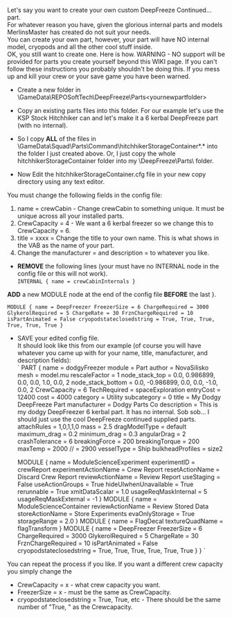 Let's say you want to create your own custom DeepFreeze Continued... part.   
For whatever reason you have, given the glorious internal parts and models MerlinsMaster has created do not suit your needs.   
You can create your own part, however, your part will have NO internal model, cryopods and all the other cool stuff inside.  
OK, you still want to create one. Here is how. WARNING - NO support will be provided for parts you create yourself beyond this WIKI page. If you can't follow these instructions you probably shouldn't be doing this. If you mess up and kill your crew or your save game you have been warned.  
 
* Create a new folder in <KSPinstalldir>\GameData\REPOSoftTech\DeepFreeze\Parts\<yournewpartfolder>   
* Copy an existing parts files into this folder. For our example let's use the KSP Stock Hitchhiker can and let's make it a 6 kerbal DeepFreeze part (with no internal).   
* So I copy **ALL** of the files in <KSPinstalldir>\GameData\Squad\Parts\Command\hitchhikerStorageContainer\*.* into the folder I just created above. Or, I just copy the whole hitchhikerStorageContainer folder into my \DeepFreeze\Parts\ folder.    
   
* Now Edit the hitchhikerStorageContainer.cfg file in your new copy directory using any text editor.   

You must change the following fields in the config file:    
1. name = crewCabin - Change crewCabin to something unique. It must be unique across all your installed parts.   
1. CrewCapacity = 4 - We want a 6 kerbal freezer so we change this to CrewCapacity = 6.   
1. title = xxxx = Change the title to your own name. This is what shows in the VAB as the name of your part.   
1. Change the manufacturer = and description = to whatever you like.   
* **REMOVE** the following lines (your must have no INTERNAL node in the config file or this will not work).   
`
INTERNAL
	{
		name = crewCabinInternals
	}
`   
   
**ADD** a new MODULE node at the end of the config file **BEFORE** the last }.   
   
`
MODULE
	{
		name = DeepFreezer
		FreezerSize = 6
		ChargeRequired = 3000
		GlykerolRequired = 5
		ChargeRate = 30
		FrznChargeRequired = 10
		isPartAnimated = False
		cryopodstateclosedstring = True, True, True, True, True, True
	}
`

* SAVE your edited config file.   
It should look like this from our example (of course you will have whatever you came up with for your name, title, manufacturer, and description fields):   
`
PART
{
	name = dodgyFreezer
	module = Part
	author = NovaSilisko
	mesh = model.mu
	rescaleFactor = 1
	node_stack_top = 0.0, 0.986899, 0.0, 0.0, 1.0, 0.0, 2
	node_stack_bottom = 0.0, -0.986899, 0.0, 0.0, -1.0, 0.0, 2
	CrewCapacity = 6
	TechRequired = spaceExploration
	entryCost = 12400
	cost = 4000
	category = Utility
	subcategory = 0
	title = My Dodgy DeepFreeze Part
	manufacturer = Dodgy Parts Co
	description = This is my dodgy DeepFreezer 6 kerbal part. It has no internal. Sob sob... I should just use the cool DeepFreeze continued supplied parts.
	attachRules = 1,0,1,1,0
	mass = 2.5
	dragModelType = default
	maximum_drag = 0.2
	minimum_drag = 0.3
	angularDrag = 2
	crashTolerance = 6
	breakingForce = 200
	breakingTorque = 200
	maxTemp = 2000 // = 2900
	vesselType = Ship
	bulkheadProfiles = size2
	
	MODULE
	{
		name = ModuleScienceExperiment
		experimentID = crewReport
		experimentActionName = Crew Report
		resetActionName = Discard Crew Report
		reviewActionName = Review Report
		useStaging = False
		useActionGroups = True
		hideUIwhenUnavailable = True
		rerunnable = True
		xmitDataScalar = 1.0
		usageReqMaskInternal = 5
		usageReqMaskExternal = -1
	}
	MODULE
	{
		name = ModuleScienceContainer
		reviewActionName = Review Stored Data
		storeActionName = Store Experiments
		evaOnlyStorage = True
		storageRange = 2.0
	}
	MODULE
	{
		name = FlagDecal
		textureQuadName = flagTransform
	}
	MODULE
	{
		name = DeepFreezer
		FreezerSize = 6
		ChargeRequired = 3000
		GlykerolRequired = 5
		ChargeRate = 30
		FrznChargeRequired = 10
		isPartAnimated = False
		cryopodstateclosedstring = True, True, True, True, True, True
	}
}
`
 
You can repeat the process if you like. If you want a different crew capacity you simply change the    
* CrewCapacity = x - what crew capacity you want.
* FreezerSize = x - must be the same as CrewCapacity.
* cryopodstateclosedstring = True, True, etc - There should be the same number of "True, " as the Crewcapacity.   

